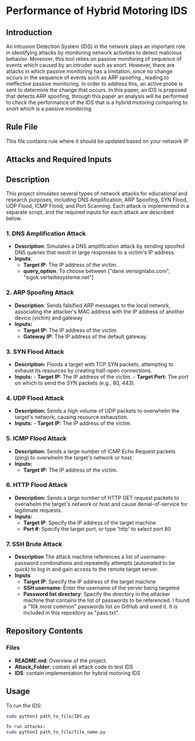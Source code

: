 # Performance of Hybrid Motoring IDS
## Introduction
An Intrusion Detection System (IDS) in the network
plays an important role in identifying attacks by monitoring
network activities to detect malicious behavior. Moreover, this
tool relies on passive monitoring of sequence of events which
caused by an intruder such as snort. However, there are attacks
in which passive monitoring has a limitation, since no change
occurs in the sequence of events such as ARP spoofing , leading
to ineffective passive monitoring. In order to address this, an
active probe is sent to determine the change that occurs. In this
paper, an IDS is proposed that detects ARP spoofing, through this
paper an analysis will be performed to check the performance
of the IDS that is a hybrid motoring comparing to snort which
is a passive monitoring
## Rule File
This file contains rule where it should be updated based on your network IP
## Attacks and Required Inputs

## Description
This project simulates several types of network attacks for educational and research purposes, including DNS Amplification, ARP Spoofing, SYN Flood, UDP Flood, ICMP Flood, and Port Scanning. Each attack is implemented in a separate script, and the required inputs for each attack are described below.

### 1. **DNS Amplification Attack**
- **Description**: Simulates a DNS amplification attack by sending spoofed DNS queries that result in large responses to a victim's IP address.
- **Inputs**:
  - **Target IP**: The IP address of the victim.
  - **query_option**: To choose between ["dane.verisignlabs.com", "sigok.verteiltesysteme.net"]

### 2. **ARP Spoofing Attack**

- **Description**: Sends falsified ARP messages to the local network, associating the attacker's MAC address with the IP address of another device (victim) and gateway 
- **Inputs:**
  - **Target IP:** The IP address of the victim.
  - **Gateway IP:** The IP address of the default gateway.
  

### 3. **SYN Flood Attack**

- **Description:** Floods a target with TCP SYN packets, attempting to exhaust its resources by creating half-open connections.
- **Inputs:**
        - **Target IP:** The IP address of the victim.
        - **Target Port:** The port on which to send the SYN packets (e.g., 80, 443).

### 4. **UDP Flood Attack**

- **Description:** Sends a high volume of UDP packets to overwhelm the target's network, causing resource exhaustion.
- **Inputs:**
        - **Target IP:** The IP address of the victim.


### 5. **ICMP Flood Attack**

- **Description:** Sends a large number of ICMP Echo Request packets (ping) to overwhelm the target's network or host.
- **Inputs:**
  - **Target IP:** The IP address of the victim.
 
### 6. **HTTP Flood Attack**
- **Description:** Sends a large number of HTTP GET request packets to overwhelm the target's network or host and cause denial-of-service for legitimate requests.
- **Inputs:**
  - **Target IP**: Specify the IP address of the target machine
  - **Port #**: Specify the target port, or type 'http' to select port 80
 
### 7. **SSH Brute Attack**
- **Description** The attack machine references a list of username-password combinations and repeatedly attempts (automated to be quick) to log in and gain access to the remote target server.
- **Inputs**
  - **Target IP**: Specify the IP address of the target machine
  - **SSH username**: Enter the username of the server being targeted
  - **Password list directory**: Specify the directory in the attacker machine that contains the list of passwords to be referenced. I found a "10k most common" passwords list on GitHub and used it. It is included in this repository as "pass.txt".
      

## Repository Contents
### Files
- **README.md**: Overview of the project.
- **Attack_Folder**: contain all attack code to test IDS
- **IDS**: contain implementation for hybrid motoring IDS


## Usage
To run the IDS:
```bash
sudo python3 path_to_file/IDS.py

To run attacks:
sudo python3 path_to_file/file_name.py

